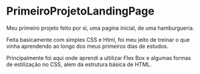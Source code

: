 # PrimeiroProjetoLandingPage

Meu primeiro projeto feito por sí, uma pagina inicial, de uma hamburgueria.

Feita basicamente com simples CSS e Html, foi meu jeito de treinar o que vinha aprendendo ao longo dos meus primeiros dias de estudos.

Principalmente foi aqui onde aprendi a ultilizar Flex Box e algumas formas de estilização no CSS, alem da estrutura básica de HTML.
